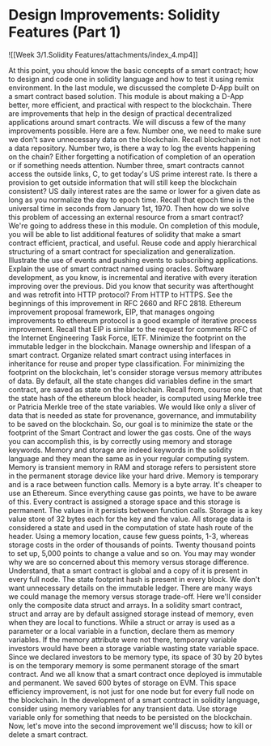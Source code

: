 # Design Improvements: Solidity Features (Part 1)

![[Week 3/1.Solidity Features/attachments/index_4.mp4]]

At this point, you should know the basic concepts of a smart contract; how to design and code one in solidity language and how to test it using remix environment. In the last module, we discussed the complete D-App built on a smart contract based solution. This module is about making a D-App better, more efficient, and practical with respect to the blockchain. There are improvements that help in the design of practical decentralized applications around smart contracts. We will discuss a few of the many improvements possible. Here are a few. Number one, we need to make sure we don't save unnecessary data on the blockchain. Recall blockchain is not a data repository. Number two, is there a way to log the events happening on the chain? Either forgetting a notification of completion of an operation or if something needs attention. Number three, smart contracts cannot access the outside links, C, to get today's US prime interest rate. Is there a provision to get outside information that will still keep the blockchain consistent? US daily interest rates are the same or lower for a given date as long as you normalize the day to epoch time. Recall that epoch time is the universal time in seconds from January 1st, 1970. Then how do we solve this problem of accessing an external resource from a smart contract? We're going to address these in this module. On completion of this module, you will be able to list additional features of solidity that make a smart contract efficient, practical, and useful. Reuse code and apply hierarchical structuring of a smart contract for specialization and generalization. Illustrate the use of events and pushing events to subscribing applications. Explain the use of smart contract named using oracles. Software development, as you know, is incremental and iterative with every iteration improving over the previous. Did you know that security was afterthought and was retrofit into HTTP protocol? From HTTP to HTTPS. See the beginnings of this improvement in RFC 2660 and RFC 2818. Ethereum improvement proposal framework, EIP, that manages ongoing improvements to ethereum protocol is a good example of iterative process improvement. Recall that EIP is similar to the request for comments RFC of the Internet Engineering Task Force, IETF. Minimize the footprint on the immutable ledger in the blockchain. Manage ownership and lifespan of a smart contract. Organize related smart contract using interfaces in inheritance for reuse and proper type classification. For minimizing the footprint on the blockchain, let's consider storage versus memory attributes of data. By default, all the state changes did variables define in the smart contract, are saved as state on the blockchain. Recall from, course one, that the state hash of the ethereum block header, is computed using Merkle tree or Patricia Merkle tree of the state variables. We would like only a sliver of data that is needed as state for provenance, governance, and immutability to be saved on the blockchain. So, our goal is to minimize the state or the footprint of the Smart Contract and lower the gas costs. One of the ways you can accomplish this, is by correctly using memory and storage keywords. Memory and storage are indeed keywords in the solidity language and they mean the same as in your regular computing system. Memory is transient memory in RAM and storage refers to persistent store in the permanent storage device like your hard drive. Memory is temporary and is a race between function calls. Memory is a byte array. It's cheaper to use an Ethereum. Since everything cause gas points, we have to be aware of this. Every contract is assigned a storage space and this storage is permanent. The values in it persists between function calls. Storage is a key value store of 32 bytes each for the key and the value. All storage data is considered a state and used in the computation of state hash route of the header. Using a memory location, cause few guess points, 1-3, whereas storage costs in the order of thousands of points. Twenty thousand points to set up, 5,000 points to change a value and so on. You may may wonder why we are so concerned about this memory versus storage difference. Understand, that a smart contract is global and a copy of it is present in every full node. The state footprint hash is present in every block. We don't want unnecessary details on the immutable ledger. There are many ways we could manage the memory versus storage trade-off. Here we'll consider only the composite data struct and arrays. In a solidity smart contract, struct and array are by default assigned storage instead of memory, even when they are local to functions. While a struct or array is used as a parameter or a local variable in a function, declare them as memory variables. If the memory attribute were not there, temporary variable investors would have been a storage variable wasting state variable space. Since we declared investors to be memory type, its space of 30 by 20 bytes is on the temporary memory is some permanent storage of the smart contract. And we all know that a smart contract once deployed is immutable and permanent. We saved 600 bytes of storage on EVM. This space efficiency improvement, is not just for one node but for every full node on the blockchain. In the development of a smart contract in solidity language, consider using memory variables for any transient data. Use storage variable only for something that needs to be persisted on the blockchain. Now, let's move into the second improvement we'll discuss; how to kill or delete a smart contract.
